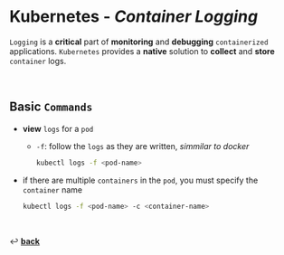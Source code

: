 # **Kubernetes** - ***Container Logging***

`Logging` is a **critical** part of **monitoring** and **debugging** `containerized` applications. `Kubernetes` provides a **native** solution to **collect** and **store** `container` logs.

<br>

## **Basic** `Commands`

* **view** `logs` for a `pod`
  * `-f`: follow the `logs` as they are written, *simmilar to docker*

    ```bash
    kubectl logs -f <pod-name>
    ```

* if there are multiple `containers` in the `pod`, you must specify the `container` name

  ```bash
  kubectl logs -f <pod-name> -c <container-name>
  ```

<br>

↩️ [**back**](../)
